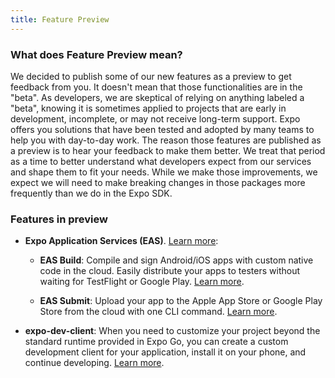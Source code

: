 ```yaml
---
title: Feature Preview
---
```


### What does Feature Preview mean?

We decided to publish some of our new features as a preview to get feedback from you. It doesn't mean that those functionalities are in the "beta". As developers, we are skeptical of relying on anything labeled a "beta", knowing it is sometimes applied to projects that are early in development, incomplete, or may not receive long-term support. Expo offers you solutions that have been tested and adopted by many teams to help you with day-to-day work. The reason those features are published as a preview is to hear your feedback to make them better. We treat that period as a time to better understand what developers expect from our services and shape them to fit your needs. While we make those improvements, we expect we will need to make breaking changes in those packages more frequently than we do in the Expo SDK.

### Features in preview

- **Expo Application Services (EAS)**. [Learn more](/eas):

  - **EAS Build**: Compile and sign Android/iOS apps with custom native code in the cloud. Easily distribute your apps to testers without waiting for TestFlight or Google Play. [Learn more](/build/introduction.md).

  - **EAS Submit**: Upload your app to the Apple App Store or Google Play Store from the cloud with one CLI command. [Learn more](/submit/introduction.md).

- **expo-dev-client**: When you need to customize your project beyond the standard runtime provided in Expo Go, you can create a custom development client for your application, install it on your phone, and continue developing. [Learn more](clients/introduction.md).
